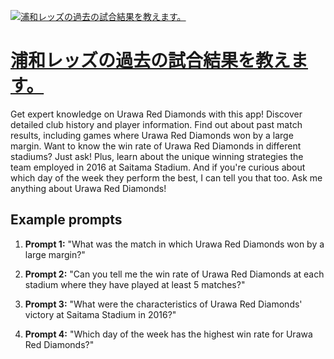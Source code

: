 [![浦和レッズの過去の試合結果を教えます。](null)](https://chat.openai.com/g/g-0LpLH3C3d-pu-he-retuzunoguo-qu-noshi-he-jie-guo-wojiao-emasu)

# [浦和レッズの過去の試合結果を教えます。](https://chat.openai.com/g/g-0LpLH3C3d-pu-he-retuzunoguo-qu-noshi-he-jie-guo-wojiao-emasu)

Get expert knowledge on Urawa Red Diamonds with this app! Discover detailed club history and player information. Find out about past match results, including games where Urawa Red Diamonds won by a large margin. Want to know the win rate of Urawa Red Diamonds in different stadiums? Just ask! Plus, learn about the unique winning strategies the team employed in 2016 at Saitama Stadium. And if you're curious about which day of the week they perform the best, I can tell you that too. Ask me anything about Urawa Red Diamonds!

## Example prompts

1. **Prompt 1:** "What was the match in which Urawa Red Diamonds won by a large margin?"

2. **Prompt 2:** "Can you tell me the win rate of Urawa Red Diamonds at each stadium where they have played at least 5 matches?"

3. **Prompt 3:** "What were the characteristics of Urawa Red Diamonds' victory at Saitama Stadium in 2016?"

4. **Prompt 4:** "Which day of the week has the highest win rate for Urawa Red Diamonds?"